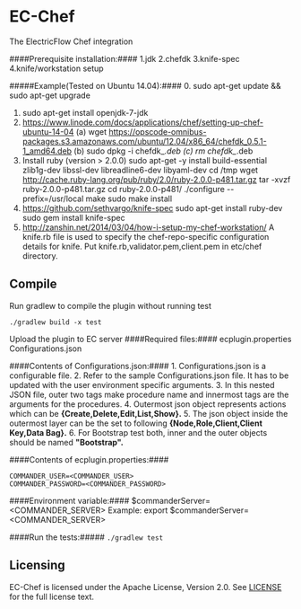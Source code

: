 EC-Chef
============

The ElectricFlow Chef integration

####Prerequisite installation:####
    1.jdk
    2.chefdk
    3.knife-spec
    4.knife/workstation setup

#####Example(Tested on Ubuntu 14.04):####
0. sudo apt-get update && sudo apt-get upgrade
1. sudo apt-get install openjdk-7-jdk
2. https://www.linode.com/docs/applications/chef/setting-up-chef-ubuntu-14-04
   (a) wget https://opscode-omnibus-packages.s3.amazonaws.com/ubuntu/12.04/x86_64/chefdk_0.5.1-1_amd64.deb
   (b) sudo dpkg -i chefdk_*.deb
   (c) rm chefdk_*.deb
4. Install ruby (version > 2.0.0)
   sudo apt-get -y install build-essential zlib1g-dev libssl-dev libreadline6-dev libyaml-dev
   cd /tmp
   wget http://cache.ruby-lang.org/pub/ruby/2.0/ruby-2.0.0-p481.tar.gz
   tar -xvzf ruby-2.0.0-p481.tar.gz
   cd ruby-2.0.0-p481/
   ./configure --prefix=/usr/local
   make
   sudo make install
5. https://github.com/sethvargo/knife-spec
   sudo apt-get install ruby-dev
   sudo gem install knife-spec
6. http://zanshin.net/2014/03/04/how-i-setup-my-chef-workstation/
   A knife.rb file is used to specify the chef-repo-specific configuration details for knife.
   Put knife.rb,validator.pem,client.pem in etc/chef directory.

## Compile ##

Run gradlew to compile the plugin without running test

`./gradlew build -x test`

Upload the plugin to EC server
####Required files:####
    ecplugin.properties
    Configurations.json

####Contents of Configurations.json:####
    1. Configurations.json is a configurable file.
    2. Refer to the sample Configurations.json file. It has to be updated with the user environment specific arguments.
    3. In this nested JSON file, outer two tags make procedure name and innermost  tags are the arguments for the procedures.
    4. Outermost json object represents actions which can be **{Create,Delete,Edit,List,Show}.**
    5. The json object inside the outermost layer can be the set to following **{Node,Role,Client,Client Key,Data Bag}.** 
    6. For Bootstrap test both, inner and the outer objects should be named **"Bootstrap".**


####Contents of ecplugin.properties:####

    COMMANDER_USER=<COMMANDER_USER>
    COMMANDER_PASSWORD=<COMMANDER_PASSWORD>


####Environment variable:####
    $commanderServer=<COMMANDER_SERVER>
    Example:
    export $commanderServer=<COMMANDER_SERVER>

####Run the tests:#####
`./gradlew test`

## Licensing ##
EC-Chef is licensed under the Apache License, Version 2.0. See [LICENSE](https://github.com/electric-cloud/EC-Chef/blob/master/LICENSE) for the full license text.

